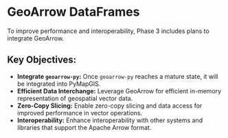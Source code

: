 # GeoArrow DataFrames

To improve performance and interoperability, Phase 3 includes plans to integrate GeoArrow.

## Key Objectives:

*   **Integrate `geoarrow-py`:** Once `geoarrow-py` reaches a mature state, it will be integrated into PyMapGIS.
*   **Efficient Data Interchange:** Leverage GeoArrow for efficient in-memory representation of geospatial vector data.
*   **Zero-Copy Slicing:** Enable zero-copy slicing and data access for improved performance in vector operations.
*   **Interoperability:** Enhance interoperability with other systems and libraries that support the Apache Arrow format.
